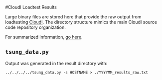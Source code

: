 #CloudI Loadtest Results

Large binary files are stored here that provide the raw output from
loadtesting [CloudI](https://github.com/CloudI/CloudI/tree/develop/src).
The directory structure mimics the main CloudI source code repository
organization.

For summarized information, [go here](http://cloudi.org/faq.html#5_LoadTesting).

## `tsung_data.py`

Output was generated in the result directory with:

    ../../../../tsung_data.py -s HOSTNAME > ./YYYYMM_results_raw.txt

